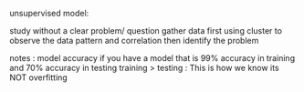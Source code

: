    unsupervised model:
   
   study without a clear problem/ question 
   gather data first 
   using cluster to observe the data pattern and correlation 
   then identify the problem 
   
   notes :
model accuracy 
if you have a model that is 99% accuracy in training  and 70% accuracy in testing 
training > testing : This is how we know its NOT overfitting 